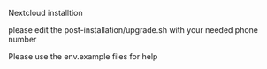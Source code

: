 Nextcloud installtion

please edit the post-installation/upgrade.sh with your needed phone number

Please use the env.example files for help